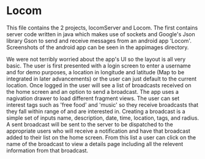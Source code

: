 # Locom

This file contains the 2 projects, locomServer and Locom. The first contains server code written in java which makes use of sockets and Google's Json library Gson to send and receive messages from an android app 'Locom'. Screenshots of the android app can be seen in the appimages directory.

We were not terribly worried about the app's UI so the layout is all very basic. The user is first presented with a login screen to enter a username and for demo purposes, a location in longitude and latitude (Map to be integrated in later advancements) or the user can just default to the current location. Once logged in the user will see a list of broadcasts received on the home screen and an option to send a broadcast. The app uses a nagivation drawer to load different fragment views. The user can set interest tags such as 'free food' and 'music' so they receive broadcasts that they fall within range of and are interested in. Creating a broadcast is a simple set of inputs name, description, date, time, location, tags, and radius. A sent broadcast will be sent to the server to be dispatched to the appropriate users who will receive a notification and have that broadcast added to their list on the home screen. From this list a user can click on the name of the broadcast to view a details page including all the relevent information from that broadcast.
